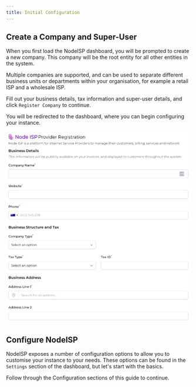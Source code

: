 ```yaml
---
title: Initial Configuration
---
```


## Create a Company and Super-User

When you first load the NodeISP dashboard, you will be prompted to create a new company. This company will be the root
entity for all other entities in the system.

Multiple companies are supported, and can be used to separate different business units or departments within your
organisation, for example a retail ISP and a wholesale ISP.

Fill out your business details, tax information and super-user details, and click `Register Company` to continue.

You will be redirected to the dashboard, where you can begin configuring your instance.

![Registration Form](../../../../assets/registration-form.png)

## Configure NodeISP

NodeISP exposes a number of configuration options to allow you to customise your instance to your needs. These options
can be found in the `Settings` section of the dashboard, but let's start with the basics.

Follow through the Configuration sections of this guide to continue.
